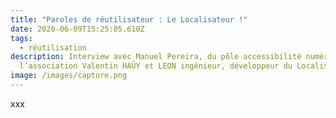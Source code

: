 ```yaml
---
title: "Paroles de réutilisateur : Le Localisateur !"
date: 2020-06-09T15:25:05.610Z
tags:
  - réutilisation
description: Interview avec Manuel Pereira, du pôle accessibilité numérique à
  l’association Valentin HAÜY et LEON ingénieur, développeur du Localisateur
image: /images/capture.png
---
```

xxx